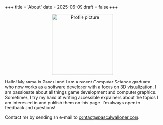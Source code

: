 +++
title = 'About'
date = 2025-06-09
draft = false
+++

<div style="text-align: center;">
  <img src="/profile.jpeg" width="200" alt="Profile picture">
</div>

Hello! My name is Pascal and I am a recent Computer Science graduate who now works as a software developer with a focus on 3D visualization.
I am passionate about all things game development and computer graphics.
Sometimes, I try my hand at writing accessible explainers about the topics I am interested in and publish them on this page.
I'm always open to feedback and questions!


Contact me by sending an e-mail to [contact@pascalwalloner.com](mailto:contact@pascalwalloner.com).
